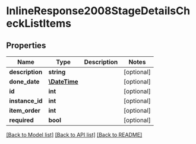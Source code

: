# InlineResponse2008StageDetailsCheckListItems

## Properties
Name | Type | Description | Notes
------------ | ------------- | ------------- | -------------
**description** | **string** |  | [optional] 
**done_date** | [**\DateTime**](\DateTime.md) |  | [optional] 
**id** | **int** |  | [optional] 
**instance_id** | **int** |  | [optional] 
**item_order** | **int** |  | [optional] 
**required** | **bool** |  | [optional] 

[[Back to Model list]](../README.md#documentation-for-models) [[Back to API list]](../README.md#documentation-for-api-endpoints) [[Back to README]](../README.md)


